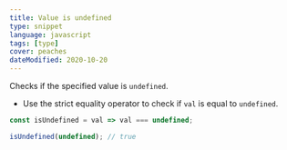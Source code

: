 ```yaml
---
title: Value is undefined
type: snippet
language: javascript
tags: [type]
cover: peaches
dateModified: 2020-10-20
---
```


Checks if the specified value is `undefined`.

- Use the strict equality operator to check if `val` is equal to `undefined`.

```js
const isUndefined = val => val === undefined;

isUndefined(undefined); // true
```
